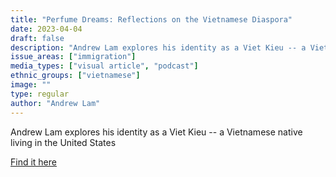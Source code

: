 ```yaml
---
title: "Perfume Dreams: Reflections on the Vietnamese Diaspora"
date: 2023-04-04
draft: false
description: "Andrew Lam explores his identity as a Viet Kieu -- a Vietnamese native living in the United States"
issue_areas: ["immigration"]
media_types: ["visual article", "podcast"]
ethnic_groups: ["vietnamese"]
image: ""
type: regular
author: "Andrew Lam"
---
```


Andrew Lam explores his identity as a Viet Kieu -- a Vietnamese native living in the United States

[Find it here](https://www.npr.org/2006/06/30/5523004/a-viet-kieu-shares-his-perfume-dreams)
